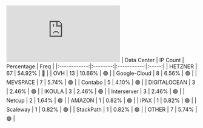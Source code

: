 ![Diagramm](https://github.com/obajay/StateSync-snapshots/blob/main/Projects/Gitopia/1/README.md)
| Data Center | IP Count | Percentage | Freq |
|:------------:|:--------:|:-----------:|:-----:|
| HETZNER | 67 | 54.92% | 🔴 |
| OVH | 13 | 10.66% | 🟢 |
| Google-Cloud | 8 | 6.56% | 🟢 |
| MEVSPACE | 7 | 5.74% | 🟢 |
| Contabo | 5 | 4.10% | 🟢 |
| DIGITALOCEAN | 3 | 2.46% | 🟢 |
| IKOULA | 3 | 2.46% | 🟢 |
| Interserver | 3 | 2.46% | 🟢 |
| Netcup | 2 | 1.64% | 🟢 |
| AMAZON | 1 | 0.82% | 🟢 |
| IPAX | 1 | 0.82% | 🟢 |
| Scaleway | 1 | 0.82% | 🟢 |
| StackPath | 1 | 0.82% | 🟢 |
| OTHER | 7 | 5.74% | 🟢 |